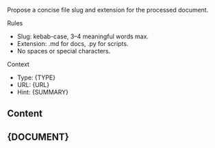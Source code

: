 Propose a concise file slug and extension for the processed document.

Rules
- Slug: kebab-case, 3–4 meaningful words max.
- Extension: .md for docs, .py for scripts.
- No spaces or special characters.

Context
- Type: {TYPE}
- URL: {URL}
- Hint: {SUMMARY}

Content
---
{DOCUMENT}
---
